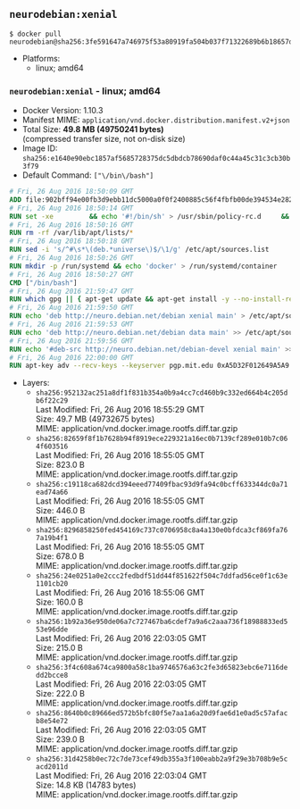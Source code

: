 ## `neurodebian:xenial`

```console
$ docker pull neurodebian@sha256:3fe591647a746975f53a80919fa504b037f71322689b6b18657dac7cdbea6ecf
```

-	Platforms:
	-	linux; amd64

### `neurodebian:xenial` - linux; amd64

-	Docker Version: 1.10.3
-	Manifest MIME: `application/vnd.docker.distribution.manifest.v2+json`
-	Total Size: **49.8 MB (49750241 bytes)**  
	(compressed transfer size, not on-disk size)
-	Image ID: `sha256:e1640e90ebc1857af5685728375dc5dbdcb78690daf0c44a45c31c3cb30b3f79`
-	Default Command: `["\/bin\/bash"]`

```dockerfile
# Fri, 26 Aug 2016 18:50:09 GMT
ADD file:902bff94e00fb3d9ebb11dc5000a0f0f2400885c56f4fbfb00de394534e282f7 in /
# Fri, 26 Aug 2016 18:50:14 GMT
RUN set -xe 		&& echo '#!/bin/sh' > /usr/sbin/policy-rc.d 	&& echo 'exit 101' >> /usr/sbin/policy-rc.d 	&& chmod +x /usr/sbin/policy-rc.d 		&& dpkg-divert --local --rename --add /sbin/initctl 	&& cp -a /usr/sbin/policy-rc.d /sbin/initctl 	&& sed -i 's/^exit.*/exit 0/' /sbin/initctl 		&& echo 'force-unsafe-io' > /etc/dpkg/dpkg.cfg.d/docker-apt-speedup 		&& echo 'DPkg::Post-Invoke { "rm -f /var/cache/apt/archives/*.deb /var/cache/apt/archives/partial/*.deb /var/cache/apt/*.bin || true"; };' > /etc/apt/apt.conf.d/docker-clean 	&& echo 'APT::Update::Post-Invoke { "rm -f /var/cache/apt/archives/*.deb /var/cache/apt/archives/partial/*.deb /var/cache/apt/*.bin || true"; };' >> /etc/apt/apt.conf.d/docker-clean 	&& echo 'Dir::Cache::pkgcache ""; Dir::Cache::srcpkgcache "";' >> /etc/apt/apt.conf.d/docker-clean 		&& echo 'Acquire::Languages "none";' > /etc/apt/apt.conf.d/docker-no-languages 		&& echo 'Acquire::GzipIndexes "true"; Acquire::CompressionTypes::Order:: "gz";' > /etc/apt/apt.conf.d/docker-gzip-indexes 		&& echo 'Apt::AutoRemove::SuggestsImportant "false";' > /etc/apt/apt.conf.d/docker-autoremove-suggests
# Fri, 26 Aug 2016 18:50:16 GMT
RUN rm -rf /var/lib/apt/lists/*
# Fri, 26 Aug 2016 18:50:18 GMT
RUN sed -i 's/^#\s*\(deb.*universe\)$/\1/g' /etc/apt/sources.list
# Fri, 26 Aug 2016 18:50:26 GMT
RUN mkdir -p /run/systemd && echo 'docker' > /run/systemd/container
# Fri, 26 Aug 2016 18:50:27 GMT
CMD ["/bin/bash"]
# Fri, 26 Aug 2016 21:59:47 GMT
RUN which gpg || { apt-get update && apt-get install -y --no-install-recommends gnupg dirmngr && rm -rf /var/lib/apt/lists/*; }
# Fri, 26 Aug 2016 21:59:50 GMT
RUN echo 'deb http://neuro.debian.net/debian xenial main' > /etc/apt/sources.list.d/neurodebian.sources.list
# Fri, 26 Aug 2016 21:59:53 GMT
RUN echo 'deb http://neuro.debian.net/debian data main' >> /etc/apt/sources.list.d/neurodebian.sources.list
# Fri, 26 Aug 2016 21:59:56 GMT
RUN echo '#deb-src http://neuro.debian.net/debian-devel xenial main' >> /etc/apt/sources.list.d/neurodebian.sources.list
# Fri, 26 Aug 2016 22:00:00 GMT
RUN apt-key adv --recv-keys --keyserver pgp.mit.edu 0xA5D32F012649A5A9
```

-	Layers:
	-	`sha256:952132ac251a8df1f831b354a0b9a4cc7cd460b9c332ed664b4c205db6f22c29`  
		Last Modified: Fri, 26 Aug 2016 18:55:29 GMT  
		Size: 49.7 MB (49732675 bytes)  
		MIME: application/vnd.docker.image.rootfs.diff.tar.gzip
	-	`sha256:82659f8f1b7628b94f8919ece229321a16ec0b7139cf289e010b7c064f603516`  
		Last Modified: Fri, 26 Aug 2016 18:55:05 GMT  
		Size: 823.0 B  
		MIME: application/vnd.docker.image.rootfs.diff.tar.gzip
	-	`sha256:c19118ca682dcd394eeed77409fbac93d9fa94c0bcff633344dc0a71ead74a66`  
		Last Modified: Fri, 26 Aug 2016 18:55:05 GMT  
		Size: 446.0 B  
		MIME: application/vnd.docker.image.rootfs.diff.tar.gzip
	-	`sha256:8296858250fed454169c737c0706958c8a4a130e0bfdca3cf869fa767a19b4f1`  
		Last Modified: Fri, 26 Aug 2016 18:55:05 GMT  
		Size: 678.0 B  
		MIME: application/vnd.docker.image.rootfs.diff.tar.gzip
	-	`sha256:24e0251a0e2ccc2fedbdf51dd44f851622f504c7ddfad56ce0f1c63e1101cb20`  
		Last Modified: Fri, 26 Aug 2016 18:55:06 GMT  
		Size: 160.0 B  
		MIME: application/vnd.docker.image.rootfs.diff.tar.gzip
	-	`sha256:1b92a36e950de06a7c727467ba6cdef7a9a6c2aaa736f18988833ed553e96dde`  
		Last Modified: Fri, 26 Aug 2016 22:03:05 GMT  
		Size: 215.0 B  
		MIME: application/vnd.docker.image.rootfs.diff.tar.gzip
	-	`sha256:3f4c608a674ca9800a58c1ba9746576a63c2fe3d65823ebc6e7116dedd2bcce8`  
		Last Modified: Fri, 26 Aug 2016 22:03:05 GMT  
		Size: 222.0 B  
		MIME: application/vnd.docker.image.rootfs.diff.tar.gzip
	-	`sha256:8640b0c89666ed572b5bfc80f5e7aa1a6a20d9fae6d1e0ad5c57afacb8e54e72`  
		Last Modified: Fri, 26 Aug 2016 22:03:05 GMT  
		Size: 239.0 B  
		MIME: application/vnd.docker.image.rootfs.diff.tar.gzip
	-	`sha256:31d4258b0ec72c7de73cef49db355a3f100eabb2a9f29e3b708b9e5cacd2011d`  
		Last Modified: Fri, 26 Aug 2016 22:03:04 GMT  
		Size: 14.8 KB (14783 bytes)  
		MIME: application/vnd.docker.image.rootfs.diff.tar.gzip
